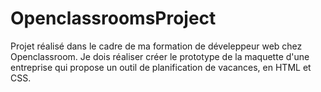 # OpenclassroomsProject

Projet réalisé dans le cadre de ma formation de déveleppeur web chez Openclassroom. Je dois réaliser créer le prototype de la maquette d'une entreprise qui propose un outil de planification de vacances, en HTML et CSS.
